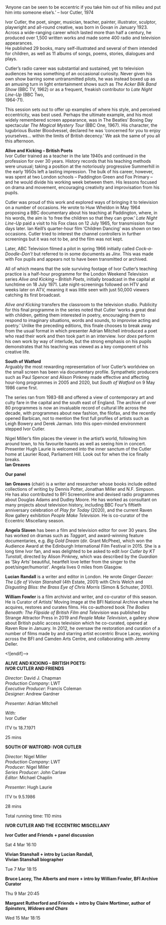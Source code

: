 

‘Anyone can be seen to be eccentric if you take him out of his milieu and put him into someone else’s.’ – Ivor Cutler, 1974

Ivor Cutler, the poet, singer, musician, teacher, painter, illustrator, sculptor, playwright and all-round creative, was born in Govan in January 1923. Across a wide-ranging career which lasted more than half a century, he produced over 1,500 written works and made some 400 radio and television appearances.  
He published 29 books, many self-illustrated and several of them intended for children, as well as 11 albums of songs, poems, stories, dialogues and plays.

Cutler’s radio career was substantial and sustained, yet to television audiences he was something of an occasional curiosity. Never given his own show barring some untransmitted pilots, he was instead boxed up as an amusing turn in light entertainment shows such as _The Acker Bilk Band Show_ (BBC TV, 1962) or as a frequent, freakish contributor to _Late Night Line-Up_ (BBC Two,  
1964-71).

This session sets out to offer up examples of where his style, and perceived eccentricity, was best used. Perhaps the ultimate example, and his most widely remembered screen appearance, was in The Beatles’ Boxing Day spectacular _The Magical Mystery Tour_ (BBC One, 1967). His character, the lugubrious Buster Bloodvessel, declared he was ‘concerned for you to enjoy yourselves... within the limits of British decency.’ We ask the same of you all this afternoon.

**Alive and Kicking – British Poets**  
Ivor Cutler trained as a teacher in the late 1940s and continued in the profession for over 30 years. History records that his teaching methods were unusual; taking a position at the notoriously progressive Summerhill in the early 1950s left a lasting impression. The bulk of his career, however, was spent at two London schools – Paddington Green and Fox Primary – and he would divide his working week between them. His lessons focused on drama and movement, encouraging creativity and improvisation from his pupils.

Cutler was proud of this work and explored ways of bringing it to television on a number of occasions. He wrote to Huw Wheldon in May 1964 proposing a BBC documentary about his teaching at Paddington, where, in his words, the aim is ‘to free the children so that they can grow.’ _Late Night Line-Up_ paid a visit to his Fox class on 12 July 1965, for transmission four days later. Ian Keill’s quarter-hour film ‘Children Dancing’ was shown on two occasions. Cutler tried to interest the channel controllers in further screenings but it was not to be, and the film was not kept.

Later, ABC Television filmed a pilot in spring 1966 initially called _Cock-a-Doodle-Don’t_ but referred to in some documents as _Jinx_. This was made with Fox pupils and appears not to have been transmitted or archived.

All of which means that the sole surviving footage of Ivor Cutler’s teaching practice is a half-hour programme for the London Weekend Television series _Alive and Kicking – British Poets_, initially broadcast in the capital at lunchtime on 18 July 1971. Late night-screenings followed on HTV and weeks later on ATV, meaning it was little seen with just 50,000 viewers catching its first broadcast.

_Alive and Kicking_ transfers the classroom to the television studio. Publicity for this final programme in the series noted that Cutler ‘works a great deal with children, getting them interested in poetry, encouraging them to respond to imaginary situations, words and sounds, to improvise acting and poetry.’ Unlike the preceding editions, this finale chooses to break away from the usual format in which presenter Adrian Mitchell introduced a poet who read their work and then took part in an interview. Ivor _does_ perform his own work by way of interlude, but the strong emphasis on his pupils demonstrates that his teaching was viewed as a key component of his creative life.

**South of Watford**  
Arguably the most rewarding representation of Ivor Cutler’s worldview on the small screen has been via documentary profile. Sympathetic producers such as Paul Spencer and Alison Pinkney made effective and affecting hour-long programmes in 2005 and 2020, but _South of Watford_ on 9 May 1986  came first.

The series ran from 1983-88 and offered a view of contemporary art and culty fare in the capital and the south east of England. The archive of over 80 programmes is now an invaluable record of cultural life across the decade, with programmes about new fashion, the filofax, and the recently opened Barbican, not to mention the first full profiles of artists such as Leigh Bowery and Derek Jarman. Into this open-minded environment stepped Ivor Cutler.

Nigel Miller’s film places the viewer in the artist’s world, following him around town, to his favourite haunts as well as seeing him in concert. Presenter Hugh Laurie is welcomed into the inner sanctum of the Cutler home at Laurier Road, Parliament Hill. Look out for when the ice finally breaks.  
**Ian Greaves**

**Our panel**

**Ian**  **Greaves**  (chair) is a writer and researcher whose books include edited collections of writing by Dennis Potter, Jonathan Miller and N.F. Simpson. He has also contributed to BFI Screenonline and devised radio programmes about Douglas Adams and Dudley Moore. He has worked as consultant on many projects about television history, including BBC Four’s fiftieth anniversary celebration of _Play for Today_ (2020), and the current Raven Row gallery exhibition _People Make Television_. He is co-curator of the Eccentric Miscellany season.

**Angela**  **Slaven** has been a film and television editor for over 30 years. She has worked on dramas such as _Taggart_, and award-winning feature documentaries, e.g. _Big Gold Dream_ (dir. Grant McPhee), which won the Audience Award at the Edinburgh International Film Festival in 2015. She is a long time Ivor fan, and was delighted to be asked to edit _Ivor Cutler by KT Tunstall_, directed by Alison Pinkney, which was described by the _Guardian_ as ‘Sky Arts’ beautiful, heartfelt love letter from the singer to the poet/singer/humorist'. Angela Iives 0 miles from Glasgow.

**Lucian**  **Randall** is a writer and editor in London. He wrote _Ginger Geezer: The Life of Vivian Stanshall_ (4th Estate, 2001) with Chris Welch and _Disgusting Bliss: the Brass Eye of Chris Morris_ (Simon & Schuster, 2010).

**William  Fowler** is a film archivist and writer, and co-curator of this season.  
He is Curator of Artists’ Moving Image at the BFI National Archive where he acquires, restores and curates films. His co-authored book _The Bodies Beneath: The Flipside of British Film and Television_ was published by Strange Attractor Press in 2019 and _People Make Television_, a gallery show about British public access television which he co-curated, opened at Raven Row in January. In 2012, he oversaw the restoration and curation of a number of films made by and starring artist eccentric Bruce Lacey, working across the BFI and Camden Arts Centre, and collaborating with Jeremy Deller.

<![endif]-->

**ALIVE AND KICKING – BRITISH POETS:  
IVOR CUTLER AND FRIENDS**

_Director_: David J. Chapman  
_Production Company_: LWT  
_Executive Producer_: Francis Coleman  
_Designer_: Andrew Gardner

_Presenter:_ Adrian Mitchell

_With:_  
Ivor Cutler

ITV tx 18.7.1971

25 mins

**SOUTH OF WATFORD: IVOR CUTLER**

_Director_: Nigel Miller  
_Production Company_: LWT  
_Producer_: Nigel Miller  
_Series Producer_: John Carlaw  
_Editor_: Michael Chaplin

_Presenter:_ Hugh Laurie

ITV tx 9.5.1986

28 mins

Total running time: 110 mins

**IVOR CUTLER AND THE ECCENTRIC MISCELLANY**

**Ivor Cutler and Friends + panel discussion**

Sat 4 Mar 16:10

**Vivian Stanshall + intro by Lucian Randall,  
Vivian Stanshall biographer**

Tue 7 Mar 18:15

**Bruce Lacey, The Alberts and more + intro by William Fowler, BFI Archive Curator**

Thu 9 Mar 20:45

**Margaret Rutherford and Friends + intro by Claire Mortimer, author of _Spinsters, Widows and Chars_**

Wed 15 Mar 18:15
<!--stackedit_data:
eyJoaXN0b3J5IjpbLTE2MjAzNzE1NjldfQ==
-->
